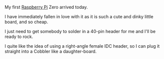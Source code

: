 <!-- 
.. title: My First Zero
.. slug: my-first-zero
.. date: 2015-11-28 10:56:22 UTC
.. tags: 
.. category: 
.. link: 
.. description: 
.. type: text
-->

My first [Raspberry Pi][rpi] Zero arrived today.

I have immediately fallen in love with it as it is such a cute and dinky little board, and so cheap.

I just need to get somebody to solder in a 40-pin header for me and I'll be ready to rock.

I quite like the idea of using a right-angle female IDC header, so I can plug it straight into a 
Cobbler like a daughter-board.

[rpi]: http://www.raspberrypi.org/


